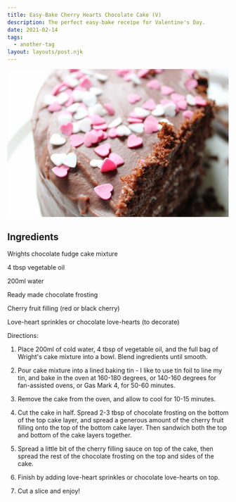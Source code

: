 ```yaml
---
title: Easy-Bake Cherry Hearts Chocolate Cake (V)
description: The perfect easy-bake receipe for Valentine's Day. 
date: 2021-02-14
tags:
  - another-tag
layout: layouts/post.njk
---
```

![An image of a chocolate cake with heart sprinkles on top](/img/HeartsChocolateCake.jpg) 

## Ingredients

Wrights chocolate fudge cake mixture

4 tbsp vegetable oil

200ml water

Ready made chocolate frosting

Cherry fruit filling (red or black cherry)

Love-heart sprinkles or chocolate love-hearts (to decorate)


Directions:

1. Place 200ml of cold water, 4 tbsp of vegetable oil, and the full bag of Wright's cake mixture into a bowl. Blend ingredients until smooth. 

2. Pour cake mixture into a lined baking tin - I like to use tin foil to line my tin, and bake in the oven at 160-180 degrees, or 140-160 degrees for fan-assisted ovens, or Gas Mark 4, for 50-60 minutes. 

3. Remove the cake from the oven, and allow to cool for 10-15 minutes.

4. Cut the cake in half. Spread 2-3 tbsp of chocolate frosting on the bottom of the top cake layer, and spread a generous amount of the cherry fruit filling onto the top of the bottom cake layer. Then sandwich both the top and bottom of the cake layers together.

5. Spread a little bit of the cherry filling sauce on top of the cake, then spread the rest of the chocolate frosting on the top and sides of the cake.

6. Finish by adding love-heart sprinkles or chocolate love-hearts on top. 

7. Cut a slice and enjoy!